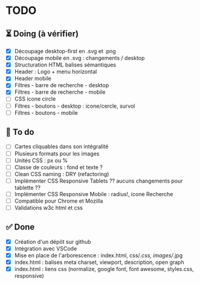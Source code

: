 # TODO
## ⏳ Doing (à vérifier)
- [x] Découpage desktop-first en .svg et .png
- [x] Découpage mobile en .svg : changements / desktop
- [x] Structuration HTML balises sémantiques
- [x] Header : Logo + menu horizontal
- [x] Header mobile 
- [x] Filtres - barre de recherche - desktop
- [x] Filtres - barre de recherche - mobile
- [ ] CSS icone circle
- [ ] Filtres - boutons - desktop : icone/cercle, survol
- [ ] Filtres - boutons - mobile

## 🎯 To do
- [ ] Cartes cliquables dans son intégralité
- [ ] Plusieurs formats pour les images
- [ ] Unités CSS : px ou %
- [ ] Classe de couleurs : fond et texte ?
- [ ] Clean CSS naming : DRY (refactoring)
- [ ] Implémenter CSS Responsive Tablets ?? aucuns changements pour tablette ??
- [ ] Implémenter CSS Responsive Mobile : radius!, icone Recherche
- [ ] Compatible pour Chrome et Mozilla
- [ ] Validations w3c html et css
## ✅ Done
- [x] Création d'un dépôt sur github
- [x] Intégration avec VSCode
- [x] Mise en place de l'arborescence  : index.html, css/*.css, images/*.jpg
- [x] index.html : balises meta charset, viewport, description, open graph
- [x] index.html : liens css (normalize, google font, font awesome, styles.css, responsive)
